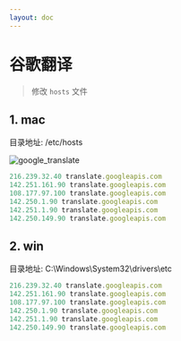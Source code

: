 ```yaml
---
layout: doc
---
```


# 谷歌翻译

  > 修改 `hosts` 文件

## 1. mac

  目录地址: /etc/hosts

  ![google_translate](/google_translate_01.png)

  ```js
  216.239.32.40 translate.googleapis.com
  142.251.161.90 translate.googleapis.com
  108.177.97.100 translate.googleapis.com
  142.250.1.90 translate.googleapis.com
  142.251.1.90 translate.googleapis.com
  142.250.149.90 translate.googleapis.com
  ```

## 2. win

  目录地址: C:\Windows\System32\drivers\etc

  ```js
  216.239.32.40 translate.googleapis.com
  142.251.161.90 translate.googleapis.com
  108.177.97.100 translate.googleapis.com
  142.250.1.90 translate.googleapis.com
  142.251.1.90 translate.googleapis.com
  142.250.149.90 translate.googleapis.com
  ```
